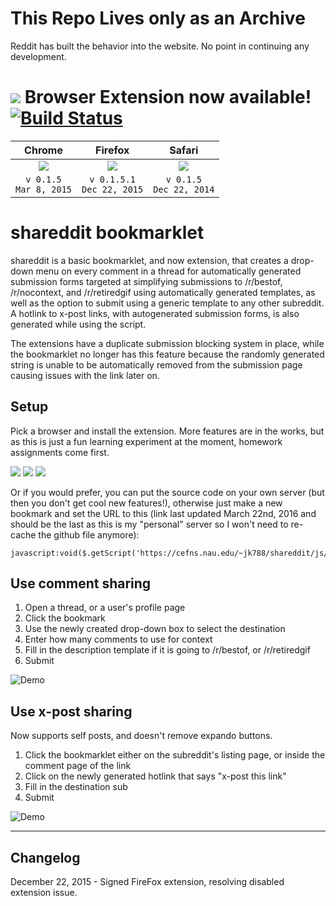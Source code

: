 # This Repo Lives only as an Archive

Reddit has built the behavior into the website. No point in continuing any development. 

# <img src='http://cefns.nau.edu/~jk788/shareddit/Icon-48.png'> Browser Extension now available! [![Build Status](https://travis-ci.org/jakereps/shareddit.svg?branch=master)](https://travis-ci.org/jakereps/shareddit)
|Chrome|Firefox|Safari|
|:--------:|:--------:|:----------:|
| <a href='http://bit.ly/shareddit-chrome' title='Click to Download'><img src='http://cefns.nau.edu/~jk788/shareddit/chrome-done.png'></a>  | <a href='http://bit.ly/shareddit-firefox' title='Click to Download'><img src='http://cefns.nau.edu/~jk788/shareddit/firefox-done.png'></a> | <a href='http://bit.ly/shareddit-safari' title='Click to Download'><img src='http://cefns.nau.edu/~jk788/shareddit/safari-done.png'></a> |
|`v 0.1.5` <br> `Mar 8, 2015`|`v 0.1.5.1` <br> `Dec 22, 2015`|`v 0.1.5` <br> `Dec 22, 2014`|

# shareddit bookmarklet

shareddit is a basic bookmarklet, and now extension, that creates a drop-down menu on every comment in a thread for automatically generated submission forms targeted at simplifying submissions to /r/bestof, /r/nocontext, and /r/retiredgif using automatically generated templates, as well as the option to submit using a generic template to any other subreddit. A hotlink to x-post links, with autogenerated submission forms, is also generated while using the script.

The extensions have a duplicate submission blocking system in place, while the bookmarklet no longer has this feature because the randomly generated string is unable to be automatically removed from the submission page causing issues with the link later on.

## Setup

Pick a browser and install the extension. More features are in the works, but as this is just a fun learning experiment at the moment, homework assignments come first.


<a href='http://bit.ly/shareddit-chrome' title='Click to Download'><img src='http://cefns.nau.edu/~jk788/shareddit/chrome-done.png'></a>  <a href='http://bit.ly/shareddit-firefox' title='Click to Download'><img src='http://cefns.nau.edu/~jk788/shareddit/firefox-done.png'></a> <a href='http://bit.ly/shareddit-safari' title='Click to Download'><img src='http://cefns.nau.edu/~jk788/shareddit/safari-done.png'></a> 


Or if you would prefer, you can put the source code on your own server (but then you don't get cool new features!), otherwise just make a new bookmark and set the URL to this (link last updated March 22nd, 2016 and should be the last as this is my "personal" server so I won't need to re-cache the github file anymore):

    javascript:void($.getScript('https://cefns.nau.edu/~jk788/shareddit/js/shareddit.js'))

## Use comment sharing

1. Open a thread, or a user's profile page
2. Click the bookmark
3. Use the newly created drop-down box to select the destination
4. Enter how many comments to use for context
5. Fill in the description template if it is going to /r/bestof, or /r/retiredgif
6. Submit

![Demo](http://cefns.nau.edu/~jk788/shareddit/JitteryLividFoal.gif)

## Use x-post sharing

Now supports self posts, and doesn't remove expando buttons.

1. Click the bookmarklet either on the subreddit's listing page, or inside the comment page of the link
2. Click on the newly generated hotlink that says "x-post this link"
3. Fill in the destination sub
4. Submit

![Demo](http://cefns.nau.edu/~jk788/shareddit/ConsciousAdorableHellbender.gif)


---

## Changelog

December 22, 2015 - Signed FireFox extension, resolving disabled extension issue.
